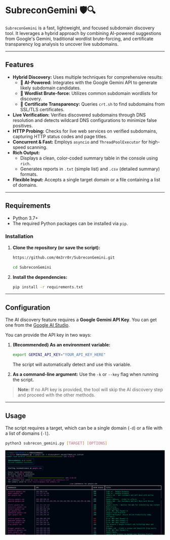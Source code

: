 # SubreconGemini  🛡️🔍

`SubreconGemini` is a fast, lightweight, and focused subdomain discovery tool. It leverages a hybrid approach by combining AI-powered suggestions from Google's Gemini, traditional wordlist brute-forcing, and certificate transparency log analysis to uncover live subdomains.

---

## Features

* **Hybrid Discovery:** Uses multiple techniques for comprehensive results:
    * 🤖 **AI-Powered:** Integrates with the Google Gemini API to generate likely subdomain candidates.
    * 📖 **Wordlist Brute-force:** Utilizes common subdomain wordlists for discovery.
    * 📜 **Certificate Transparency:** Queries `crt.sh` to find subdomains from SSL/TLS certificates.
* **Live Verification:** Verifies discovered subdomains through DNS resolution and detects wildcard DNS configurations to minimize false positives.
* **HTTP Probing:** Checks for live web services on verified subdomains, capturing HTTP status codes and page titles.
* **Concurrent & Fast:** Employs `asyncio` and `ThreadPoolExecutor` for high-speed scanning.
* **Rich Output:**
    * Displays a clean, color-coded summary table in the console using `rich`.
    * Generates reports in `.txt` (simple list) and `.csv` (detailed summary) formats.
* **Flexible Input:** Accepts a single target domain or a file containing a list of domains.

---

## Requirements

* Python 3.7+
* The required Python packages can be installed via `pip`.

### Installation

1.  **Clone the repository (or save the script):**
    ```bash
    https://github.com/4m3rr0r/SubreconGemini.git
    ```
    ```bash
    cd SubreconGemini
    ```

2.  **Install the dependencies:**
    ```bash
    pip install -r requirements.txt
    ```

---

## Configuration

The AI discovery feature requires a **Google Gemini API Key**. You can get one from the [Google AI Studio](https://aistudio.google.com/app/apikey).

You can provide the API key in two ways:

1.  **(Recommended) As an environment variable:**
    ```bash
    export GEMINI_API_KEY="YOUR_API_KEY_HERE"
    ```
    The script will automatically detect and use this variable.

2.  **As a command-line argument:**
    Use the `-k` or `--key` flag when running the script.

> **Note:** If no API key is provided, the tool will skip the AI discovery step and proceed with the other methods.

---

## Usage

The script requires a target, which can be a single domain (`-d`) or a file with a list of domains (`-l`).

```bash
python3 subrecon_gemini.py [TARGET] [OPTIONS]
```


![Databases ](./Images/Screenshot%20from%202025-07-30%2016-57-02.png) 


